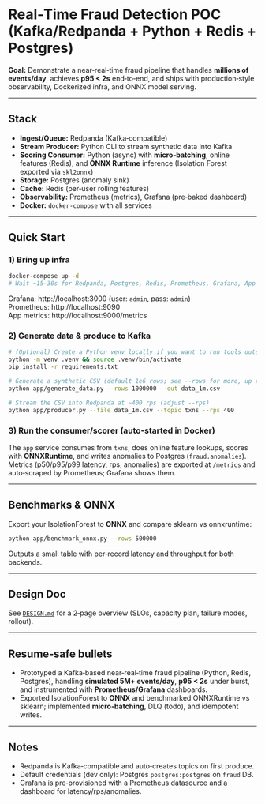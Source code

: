 # Real‑Time Fraud Detection POC (Kafka/Redpanda + Python + Redis + Postgres)

**Goal:** Demonstrate a near‑real‑time fraud pipeline that handles **millions of events/day**, achieves **p95 < 2s** end‑to‑end, and ships with production‑style observability, Dockerized infra, and ONNX model serving.

---

## Stack
- **Ingest/Queue:** Redpanda (Kafka‑compatible)
- **Stream Producer:** Python CLI to stream synthetic data into Kafka
- **Scoring Consumer:** Python (async) with **micro‑batching**, online features (Redis), and **ONNX Runtime** inference (Isolation Forest exported via `skl2onnx`)
- **Storage:** Postgres (anomaly sink)
- **Cache:** Redis (per‑user rolling features)
- **Observability:** Prometheus (metrics), Grafana (pre‑baked dashboard)
- **Docker:** `docker-compose` with all services

---

## Quick Start

### 1) Bring up infra
```bash
docker-compose up -d
# Wait ~15–30s for Redpanda, Postgres, Redis, Prometheus, Grafana, App
```

Grafana: http://localhost:3000  (user: `admin`, pass: `admin`)  
Prometheus: http://localhost:9090  
App metrics: http://localhost:9000/metrics

### 2) Generate data & produce to Kafka
```bash
# (Optional) Create a Python venv locally if you want to run tools outside Docker
python -m venv .venv && source .venv/bin/activate
pip install -r requirements.txt

# Generate a synthetic CSV (default 1e6 rows; see --rows for more, up to 5e6)
python app/generate_data.py --rows 1000000 --out data_1m.csv

# Stream the CSV into Redpanda at ~400 rps (adjust --rps)
python app/producer.py --file data_1m.csv --topic txns --rps 400
```

### 3) Run the consumer/scorer (auto‑started in Docker)
The `app` service consumes from `txns`, does online feature lookups, scores with **ONNXRuntime**, and writes anomalies to Postgres (`fraud.anomalies`).  
Metrics (p50/p95/p99 latency, rps, anomalies) are exported at `/metrics` and auto‑scraped by Prometheus; Grafana shows them.

---

## Benchmarks & ONNX
Export your IsolationForest to **ONNX** and compare sklearn vs onnxruntime:
```bash
python app/benchmark_onnx.py --rows 500000
```
Outputs a small table with per‑record latency and throughput for both backends.

---

## Design Doc
See [`DESIGN.md`](DESIGN.md) for a 2‑page overview (SLOs, capacity plan, failure modes, rollout).

---

## Resume‑safe bullets
- Prototyped a Kafka‑based near‑real‑time fraud pipeline (Python, Redis, Postgres), handling **simulated 5M+ events/day**, **p95 < 2s** under burst, and instrumented with **Prometheus/Grafana** dashboards.
- Exported IsolationForest to **ONNX** and benchmarked ONNXRuntime vs sklearn; implemented **micro‑batching**, DLQ (todo), and idempotent writes.

---

## Notes
- Redpanda is Kafka‑compatible and auto‑creates topics on first produce.
- Default credentials (dev only): Postgres `postgres:postgres` on `fraud` DB.  
- Grafana is pre‑provisioned with a Prometheus datasource and a dashboard for latency/rps/anomalies.
